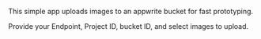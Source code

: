 This simple app uploads images to an appwrite bucket for fast prototyping.

Provide your Endpoint, Project ID, bucket ID, and select images to upload.

